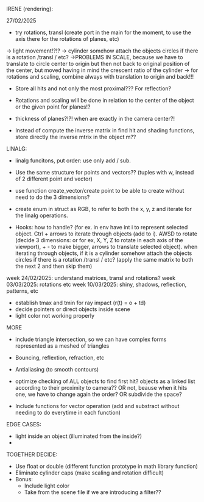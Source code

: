 IRENE (rendering):

27/02/2025
<!-- (-Adapt everything to header with cam, etc with direct structures and not pointers, or change back just to test and then change it after solving shadows etc) -->
<!-- - SHADOW OF BLUE PLANE OVER ROTATED PINK PLANE. GET RID!!! (how to handle direct rays and shadow rays in transformations: look to output, there are some hints, the direct ray is finding the hit below the blue plane (y<-50)!?!?!) -->
- try rotations, transl (create port in the main for the moment, to use the axis there for the rotations of planes, etc) 
<!-- -> understand the proper meaning of axis rotation!!! (with respect to the base, ...? movement broadness??) (pivot point: proximal or distal) -> //to rotate uisng a specific point as pivot, combine to the origin of coordinates, with translation back and forth.
-> resize!!! -->
-> light movement!?!?
-> cylinder somehow attach the objects circles if there is a rotation /transl / etc? ->PROBLEMS IN SCALE, because we have to translate to circle center to origin but then not back to original position of the center, but moved having in mind the crescent ratio of the cylinder
-> for rotations and scaling, combine always with translation to origin and back!!!
- Store all hits and not only the most proximal??? For reflection?

- Rotations and scaling will be done in relation to the center of the object or the given point for planes!?
- thickness of planes?!?! when are exactly in the camera center?!

<!-- !!!!- Normal of planes and circles: do not use both indistintly, because if light is behind they will get illuminated?!?!??! Just the one towards the camera?? or how to chose the one to use? In fact the one towards the camera does not work with rotations/transl -->

<!-- - add w dimension in linalg utils -->

- Instead of compute the inverse matrix in find hit and shading functions, store directly the inverse mtrix in the object m??

LINALG:
- linalg funcitons, put order: use only add / sub.
- Use the same structure for points and vectors?? (tuples with w, instead of 2 different point and vector)
- use function create_vector/create point to be able to create without need to do the 3 dimensions?
- create enum in struct as RGB, to refer to both the x, y, z and iterate for the linalg operations.

- Hooks: how to handle? (for ex. in env have int i to represent selected object. Ctrl + arrows to iterate through objects (add to i). AWSD to rotate (decide 3 dimensions: or for ex, X, Y, Z to rotate in each axis of the viewport), + - to make bigger, arrows to translate selected object). when iterating through objects, if it is a cylinder somehow attach the objects circles if there is a rotation /transl / etc? (apply the same matrix to both the next 2 and then skip them)

week 24/02/2025: understand matrices, transl and rotations?
week 03/03/2025: rotations etc
week 10/03/2025: shiny, shadows, reflection, patterns, etc

- establish tmax and tmin for ray impact (r(t) = o + td)
- decide pointers or direct objects inside scene
- light color not working properly

MORE
- include triangle intersection, so we can have complex forms represented as a meshed of triangles
- Bouncing, reflextion, refraction, etc
- Antialiasing (to smooth contours)
- optimize checking of ALL objects to find first hit? objects as a linked list according to their proximity to camera?? OR not, beause when it hits one, we have to change again the order? OR subdivide the space?

- Include functions for vector operation (add and substract without needing to do everytime in each function)

EDGE CASES:
- light inside an object (illuminated from the inside?)
- 


TOGETHER DECIDE:
- Use float or double (different function prototype in math library function)
- Eliminate cylinder caps (make scaling and rotation difficult)
- Bonus:
	- Include light color
	- Take from the scene file if we are introducing a filter??
